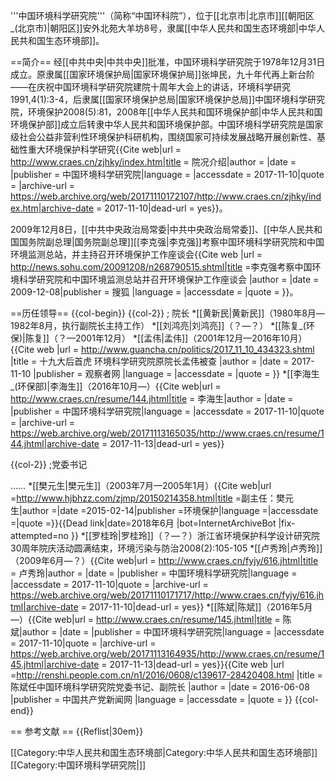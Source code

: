 '''中国环境科学研究院'''（简称“中国环科院”），位于[[北京市|北京市]][[朝阳区_(北京市)|朝阳区]]安外北苑大羊坊8号，隶属[[中华人民共和国生态环境部|中华人民共和国生态环境部]]。

==简介==
经[[中共中央|中共中央]]批准，中国环境科学研究院于1978年12月31日成立。原隶属[[国家环境保护局|国家环境保护局]]<ref>张坤民，九十年代再上新台阶——在庆祝中国环境科学研究院建院十周年大会上的讲话，环境科学研究1991,4(1):3-4</ref>，后隶属[[国家环境保护总局|国家环境保护总局]]<ref>中国环境科学研究院，环境保护2008(5):81</ref>，2008年[[中华人民共和国环境保护部|中华人民共和国环境保护部]]成立后转隶中华人民共和国环境保护部。中国环境科学研究院是国家级社会公益非营利性环境保护科研机构，围绕国家可持续发展战略开展创新性、基础性重大环境保护科学研究<ref>{{Cite web|url = http://www.craes.cn/zjhky/index.htm|title = 院况介绍|author = |date = |publisher = 中国环境科学研究院|language = |accessdate = 2017-11-10|quote = |archive-url = https://web.archive.org/web/20171110172107/http://www.craes.cn/zjhky/index.htm|archive-date = 2017-11-10|dead-url = yes}}</ref>。

2009年12月8日，[[中共中央政治局常委|中共中央政治局常委]]、[[中华人民共和国国务院副总理|国务院副总理]][[李克强|李克强]]考察中国环境科学研究院和中国环境监测总站，并主持召开环境保护工作座谈会<ref>{{Cite web |url =  http://news.sohu.com/20091208/n268790515.shtml|title =李克强考察中国环境科学研究院和中国环境监测总站并召开环境保护工作座谈会  |author =  |date =  2009-12-08|publisher = 搜狐 |language =  |accessdate =  |quote =  }}</ref>。

==历任领导==
{{col-begin}}
{{col-2}}
; 院长
*[[黄新民|黄新民]]（1980年8月—1982年8月，执行副院长主持工作）
*[[刘鸿亮|刘鸿亮]]（？—？）
*[[陈复_(环保)|陈复]]（？—2001年12月）
*[[孟伟|孟伟]]（2001年12月—2016年10月）<ref>{{Cite web |url = http://www.guancha.cn/politics/2017_11_10_434323.shtml |title = 十九大后首虎 环境科学研究院原院长孟伟被查 |author =  |date = 2017-11-10 |publisher = 观察者网 |language =  |accessdate =  |quote =  }}</ref>
*[[李海生_(环保部)|李海生]]（2016年10月—）<ref>{{Cite web|url = http://www.craes.cn/resume/144.jhtml|title = 李海生|author = |date = |publisher = 中国环境科学研究院|language = |accessdate = 2017-11-10|quote = |archive-url = https://web.archive.org/web/20171113165035/http://www.craes.cn/resume/144.jhtml|archive-date = 2017-11-13|dead-url = yes}}</ref>

{{col-2}}
;党委书记

……
*[[樊元生|樊元生]]（2003年7月—2005年1月）<ref>{{Cite web|url =http://www.hjbhzz.com/zjmp/20150214358.html|title =副主任：樊元生|author =|date =2015-02-14|publisher =环境保护|language =|accessdate =|quote =}}{{Dead link|date=2018年6月 |bot=InternetArchiveBot |fix-attempted=no }}</ref>
*[[罗桂玲|罗桂玲]]（？—？）<ref>浙江省环境保护科学设计研究院30周年院庆活动圆满结束，环境污染与防治2008(2):105-105</ref>
*[[卢秀玲|卢秀玲]]（2009年6月—？）<ref>{{Cite web|url = http://www.craes.cn/fyjy/616.jhtml|title = 卢秀玲|author = |date = |publisher = 中国环境科学研究院|language = |accessdate = 2017-11-10|quote = |archive-url = https://web.archive.org/web/20171110171717/http://www.craes.cn/fyjy/616.jhtml|archive-date = 2017-11-10|dead-url = yes}}</ref>
*[[陈斌|陈斌]]（2016年5月—）<ref>{{Cite web|url = http://www.craes.cn/resume/145.jhtml|title = 陈斌|author = |date = |publisher = 中国环境科学研究院|language = |accessdate = 2017-11-10|quote = |archive-url = https://web.archive.org/web/20171113164935/http://www.craes.cn/resume/145.jhtml|archive-date = 2017-11-13|dead-url = yes}}</ref><ref>{{Cite web |url =http://renshi.people.com.cn/n1/2016/0608/c139617-28420408.html  |title = 陈斌任中国环境科学研究院党委书记、副院长 |author =  |date = 2016-06-08 |publisher = 中国共产党新闻网 |language =  |accessdate =  |quote =  }}</ref>
{{col-end}}

== 参考文献 ==
{{Reflist|30em}}

[[Category:中华人民共和国生态环境部|Category:中华人民共和国生态环境部]]
[[Category:中国环境科学研究院|]]